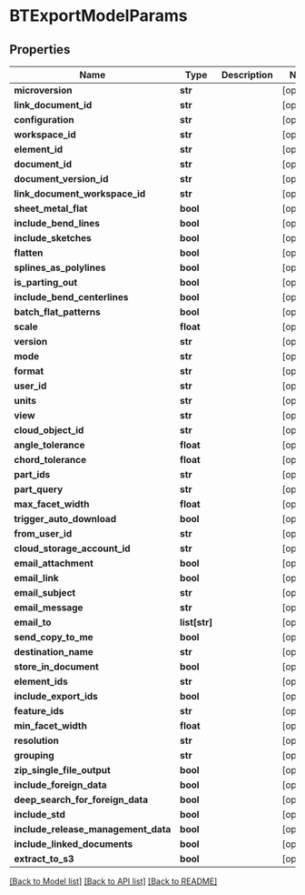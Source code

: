 # BTExportModelParams

## Properties
Name | Type | Description | Notes
------------ | ------------- | ------------- | -------------
**microversion** | **str** |  | [optional] 
**link_document_id** | **str** |  | [optional] 
**configuration** | **str** |  | [optional] 
**workspace_id** | **str** |  | [optional] 
**element_id** | **str** |  | [optional] 
**document_id** | **str** |  | [optional] 
**document_version_id** | **str** |  | [optional] 
**link_document_workspace_id** | **str** |  | [optional] 
**sheet_metal_flat** | **bool** |  | [optional] 
**include_bend_lines** | **bool** |  | [optional] 
**include_sketches** | **bool** |  | [optional] 
**flatten** | **bool** |  | [optional] 
**splines_as_polylines** | **bool** |  | [optional] 
**is_parting_out** | **bool** |  | [optional] 
**include_bend_centerlines** | **bool** |  | [optional] 
**batch_flat_patterns** | **bool** |  | [optional] 
**scale** | **float** |  | [optional] 
**version** | **str** |  | [optional] 
**mode** | **str** |  | [optional] 
**format** | **str** |  | [optional] 
**user_id** | **str** |  | [optional] 
**units** | **str** |  | [optional] 
**view** | **str** |  | [optional] 
**cloud_object_id** | **str** |  | [optional] 
**angle_tolerance** | **float** |  | [optional] 
**chord_tolerance** | **float** |  | [optional] 
**part_ids** | **str** |  | [optional] 
**part_query** | **str** |  | [optional] 
**max_facet_width** | **float** |  | [optional] 
**trigger_auto_download** | **bool** |  | [optional] 
**from_user_id** | **str** |  | [optional] 
**cloud_storage_account_id** | **str** |  | [optional] 
**email_attachment** | **bool** |  | [optional] 
**email_link** | **bool** |  | [optional] 
**email_subject** | **str** |  | [optional] 
**email_message** | **str** |  | [optional] 
**email_to** | **list[str]** |  | [optional] 
**send_copy_to_me** | **bool** |  | [optional] 
**destination_name** | **str** |  | [optional] 
**store_in_document** | **bool** |  | [optional] 
**element_ids** | **str** |  | [optional] 
**include_export_ids** | **bool** |  | [optional] 
**feature_ids** | **str** |  | [optional] 
**min_facet_width** | **float** |  | [optional] 
**resolution** | **str** |  | [optional] 
**grouping** | **str** |  | [optional] 
**zip_single_file_output** | **bool** |  | [optional] 
**include_foreign_data** | **bool** |  | [optional] 
**deep_search_for_foreign_data** | **bool** |  | [optional] 
**include_std** | **bool** |  | [optional] 
**include_release_management_data** | **bool** |  | [optional] 
**include_linked_documents** | **bool** |  | [optional] 
**extract_to_s3** | **bool** |  | [optional] 

[[Back to Model list]](../README.md#documentation-for-models) [[Back to API list]](../README.md#documentation-for-api-endpoints) [[Back to README]](../README.md)


